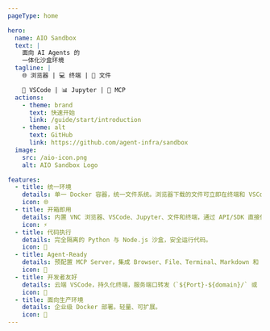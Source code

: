 ```yaml
---
pageType: home

hero:
  name: AIO Sandbox
  text: |
    面向 AI Agents 的
    一体化沙盒环境
  tagline: |
    🌐 浏览器 | 💻 终端 | 📁 文件

    🔧 VSCode | 📊 Jupyter | 🤖 MCP
  actions:
    - theme: brand
      text: 快速开始
      link: /guide/start/introduction
    - theme: alt
      text: GitHub
      link: https://github.com/agent-infra/sandbox
  image:
    src: /aio-icon.png
    alt: AIO Sandbox Logo

features:
  - title: 统一环境
    details: 单一 Docker 容器，统一文件系统。浏览器下载的文件可立即在终端和 VSCode 中访问。
    icon: 🌐
  - title: 开箱即用
    details: 内置 VNC 浏览器、VSCode、Jupyter、文件和终端，通过 API/SDK 直接使用。
    icon: ⚡
  - title: 代码执行
    details: 完全隔离的 Python 与 Node.js 沙盒，安全运行代码。
    icon: 🔐
  - title: Agent-Ready
    details: 预配置 MCP Server，集成 Browser、File、Terminal、Markdown 和 Arxiv。即插即用，开箱即用支持 AI Agents。
    icon: 🤖
  - title: 开发者友好
    details: 云端 VSCode，持久化终端，服务端口转发（`${Port}-${domain}/` 或 `/proxy/${Port}），支持前端与后端应用即时预览。
    icon: 🔧
  - title: 面向生产环境
    details: 企业级 Docker 部署。轻量、可扩展。
    icon: 🚀
---
```

